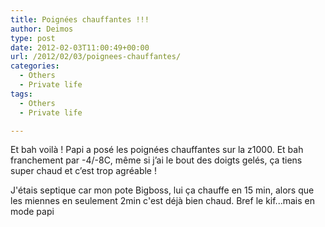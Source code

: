 ```yaml
---
title: Poignées chauffantes !!!
author: Deimos
type: post
date: 2012-02-03T11:00:49+00:00
url: /2012/02/03/poignees-chauffantes/
categories:
  - Others
  - Private life
tags:
  - Others
  - Private life

---
```


Et bah voilà ! Papi a posé les poignées chauffantes sur la z1000. Et bah franchement par -4/-8C, même si j’ai le bout des doigts gelés, ça tiens super chaud et c’est trop agréable !

J'étais septique car mon pote Bigboss, lui ça chauffe en 15 min, alors que les miennes en seulement 2min c'est déjà bien chaud. Bref le kif...mais en mode papi
